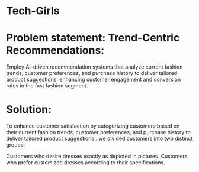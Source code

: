 # Tech-Girls
# Problem statement: Trend-Centric Recommendations:
Employ AI-driven recommendation systems that analyze current fashion trends, customer preferences, and purchase history to deliver tailored product suggestions, enhancing customer engagement and conversion rates in the fast fashion segment.

# Solution:
To enhance customer satisfaction by categorizing customers based on their current fashion trends, customer preferences, and purchase history to deliver tailored product suggestions . we divided customers into two distinct groups:

Customers who desire dresses exactly as depicted in pictures.
Customers who prefer customized dresses according to their specifications.
